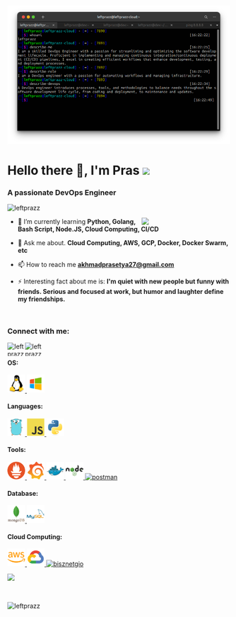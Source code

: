 [![MasterHead](./.img/header.png)](#)

<h1 align="left">Hello there 👋, I'm Pras <img src="https://media.giphy.com/media/12oufCB0MyZ1Go/giphy.gif" width="45"></h1>
<h3 align="left">A passionate DevOps Engineer</h3>
<p align="left"> <img src="https://komarev.com/ghpvc/?username=leftprazz&label=Profile%20views&color=0e75b6&style=flat" alt="leftprazz" /> </p>

<img align='right' src="https://media.giphy.com/media/M9gbBd9nbDrOTu1Mqx/giphy.gif" width="200">

- 🌱 I’m currently learning **Python, Golang, Bash Script, Node.JS, Cloud Computing, CI/CD**

- 💬 Ask me about. **Cloud Computing, AWS, GCP, Docker, Docker Swarm, etc**

- 📫 How to reach me **akhmadprasetya27@gmail.com**

- ⚡ Interesting fact about me is: **I'm quiet with new people but funny with friends. Serious and focused at work, but humor and laughter define my friendships.**
<br>
<h3 align="left">Connect with me:</h3>
<p align="left">
<a href="https://www.linkedin.com/in/akhmadprasetya27/" target="blank"><img align="left" src="https://raw.githubusercontent.com/rahuldkjain/github-profile-readme-generator/master/src/images/icons/Social/linked-in-alt.svg" alt="leftprazz" height="30" width="40" /></a>
<a href="https://instagram.com/leftprazz" target="blank"><img align="left" src="https://raw.githubusercontent.com/rahuldkjain/github-profile-readme-generator/master/src/images/icons/Social/instagram.svg" alt="leftprazz" height="30" width="40" /></a>
</p>
<br>

<h4 align="left">OS:</h4>
<p align="left">
    <a href="https://www.linux.org/" target="_blank" rel="noreferrer">
        <img src="https://raw.githubusercontent.com/devicons/devicon/master/icons/linux/linux-original.svg" alt="linux" width="40" height="40"/>
    </a>
    <a href="https://www.microsoft.com/en-us/windows?r=1" target="_blank" rel="noreferrer">
        <img src="./.img/icon/windows.png" alt="windows" width="40" height="40"/>
    </a>
</p>

<h4 align="left">Languages:</h4>
<p align="left">
    <a href="https://golang.org" target="_blank" rel="noreferrer">
        <img src="https://raw.githubusercontent.com/devicons/devicon/master/icons/go/go-original.svg" alt="go" width="40" height="40"/>
    </a>
    <a href="https://www.javascript.com/" target="_blank" rel="noreferrer">
        <img src="https://raw.githubusercontent.com/devicons/devicon/master/icons/javascript/javascript-original.svg" alt="js" width="40" height="40"/>
    </a>
    <a href="https://www.python.org/" target="_blank" rel="noreferrer">
        <img src="https://raw.githubusercontent.com/devicons/devicon/master/icons/python/python-original.svg" alt="py" width="40" height="40"/>
    </a>
</p>

<h4 align="left">Tools:</h4>
<p align="left">
    <a href="https://prometheus.io/" target="_blank" rel="noreferrer">
        <img src="https://raw.githubusercontent.com/devicons/devicon/master/icons/prometheus/prometheus-original.svg" alt="prometheus" width="40" height="40"/>
    </a>
    <a href="https://grafana.com/" target="_blank" rel="noreferrer">
        <img src="https://raw.githubusercontent.com/devicons/devicon/master/icons/grafana/grafana-original.svg" alt="grafana" width="40" height="40"/>
    </a>
    <a href="https://www.docker.com/" target="_blank" rel="noreferrer">
        <img src="https://raw.githubusercontent.com/devicons/devicon/master/icons/docker/docker-original.svg" alt="docker" width="40" height="40"/>
    </a>
    <a href="https://nodejs.org" target="_blank" rel="noreferrer">
        <img src="https://raw.githubusercontent.com/devicons/devicon/master/icons/nodejs/nodejs-original-wordmark.svg" alt="nodejs" width="40" height="40"/>
    </a>
    <a href="https://postman.com" target="_blank" rel="noreferrer">
        <img src="https://www.vectorlogo.zone/logos/getpostman/getpostman-icon.svg" alt="postman" width="40" height="40"/>
    </a>
</p>

<h4 align="left">Database:</h4>
<p align="left">
    <a href="https://www.mongodb.com/" target="_blank" rel="noreferrer">
        <img src="https://raw.githubusercontent.com/devicons/devicon/master/icons/mongodb/mongodb-original-wordmark.svg" alt="mongodb" width="40" height="40"/>
    </a>
    <a href="https://www.mysql.com/" target="_blank" rel="noreferrer">
        <img src="https://raw.githubusercontent.com/devicons/devicon/master/icons/mysql/mysql-original-wordmark.svg" alt="mysql" width="40" height="40"/>
    </a>
</p>

<h4 align="left">Cloud Computing:</h4>
<p align="left">
    <a href="https://aws.amazon.com/" target="_blank" rel="noreferrer">
        <img src="https://raw.githubusercontent.com/devicons/devicon/master/icons/amazonwebservices/amazonwebservices-plain-wordmark.svg" alt="aws" width="40" height="40"/>
    </a>
    <a href="https://cloud.google.com/" target="_blank" rel="noreferrer">
        <img src="https://raw.githubusercontent.com/devicons/devicon/master/icons/googlecloud/googlecloud-original.svg" alt="gcp" width="40" height="40"/>
    </a>
    <a href="https://www.biznetgio.com/" target="_blank" rel="noreferrer">
        <img src="https://www.biznetnetworks.com/assets/list-logo/logo-vertical/biznet-giocloud-vertical-logo.png" alt="bisznetgio" width="40" height="40"/>
    </a>
</p>


<p align="left">
  <img height="50%" width="auto" src ="https://github-readme-streak-stats.herokuapp.com?user=leftprazz&theme=darcula&hide_border=true&background=FFFFFF00">
</p>

<br>
<p align="left">
  <a href="https://github.com/leftprazz">
    <img align="left" src="https://github-readme-stats-eight-theta.vercel.app/api?username=leftprazz&show_icons=true&title_color=fff&icon_color=79ff97&text_color=9f9f9f&bg_color=151515&count_private=true&include_all_commits=true" alt="leftprazz" />
  </a>
</p>
